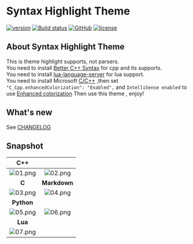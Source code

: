 # Syntax Highlight Theme

[![version][marketplace-image]][marketplace-url] [![Build status][appveyor-image]][appveyor-url] [![GitHub][GitHub-image]][GitHub-url] [![license][license-image]][license-url]

[marketplace-image]:https://img.shields.io/vscode-marketplace/v/peaceshi.syntax-highlight.svg?style=flat&logo=visual-studio-code&label=marketplace&color=007ACC
[marketplace-url]:https://marketplace.visualstudio.com/items?itemName=peaceshi.syntax-highlight
[appveyor-image]:https://img.shields.io/appveyor/ci/peaceshi/syntax-highlight-theme.svg?style=flat&logo=appveyor
[appveyor-url]:https://ci.appveyor.com/project/peaceshi/syntax-highlight-theme
[GitHub-image]:https://img.shields.io/badge/GitHub-issues-red.svg
[GitHub-url]:https://github.com/peaceshi/Syntax-highlight-Theme/issues
[license-image]:https://img.shields.io/github/license/peaceshi/Syntax-highlight-Theme.svg
[license-url]:https://github.com/peaceshi/Syntax-highlight-Theme/blob/master/LICENSE

## About Syntax Highlight Theme

This is theme highlight supports, not parsers.  
You need to install [Better C++ Syntax](https://marketplace.visualstudio.com/items?itemName=jeff-hykin.better-cpp-syntax) for cpp and its supports.  
You need to install [lua-language-server](https://marketplace.visualstudio.com/items?itemName=sumneko.lua) for lua support.  
You need to install Microsoft [C/C++](https://marketplace.visualstudio.com/items?itemName=ms-vscode.cpptools) ,then set `"C_Cpp.enhancedColorization": "Enabled",` and `IntelliSense enabled` to use [Enhanced colorization](https://code.visualstudio.com/docs/cpp/colorization-cpp)
Then use this theme , enjoy!  

## What's new

See [CHANGELOG](https://github.com/peaceshi/Syntax-highlight-Theme/blob/master/CHANGELOG.md)  

## Snapshot

|           **C++**            |                              |
| :--------------------------: | :--------------------------: |
| ![01.png](./snapshot/01.png) | ![02.png](./snapshot/02.png) |
|            **C**             |         **Markdown**         |
| ![03.png](./snapshot/03.png) | ![04.png](./snapshot/04.png) |
|          **Python**          |                              |
| ![05.png](./snapshot/05.png) | ![06.png](./snapshot/06.png) |
|           **Lua**            |
| ![07.png](./snapshot/07.png) |
